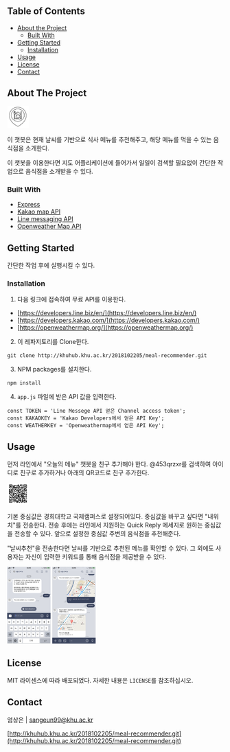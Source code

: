

<!-- TABLE OF CONTENTS -->
## Table of Contents

* [About the Project](#about-the-project)
  * [Built With](#built-with)
* [Getting Started](#getting-started)
  * [Installation](#installation)
* [Usage](#usage)
* [License](#license)
* [Contact](#contact)

<!-- ABOUT THE PROJECT -->
## About The Project

<img src="/images/logo.png" width="10%" height="10%" alt="로고"></img>

이 챗봇은 현재 날씨를 기반으로 식사 메뉴를 추천해주고, 해당 메뉴를 먹을 수 있는 음식점을 소개한다.

이 챗봇을 이용한다면 지도 어플리케이션에 들어가서 일일이 검색할 필요없이 간단한 작업으로 음식점을 소개받을 수 있다.

### Built With

* [Express](https://github.com/expressjs/express)
* [Kakao map API](https://developers.kakao.com/)
* [Line messaging API](https://developers.line.biz/en/)
* [Openweather Map API](https://openweathermap.org/)

<!-- GETTING STARTED -->
## Getting Started

간단한 작업 후에 실행시킬 수 있다.

### Installation

1. 다음 링크에 접속하여 무료 API를 이용한다.
  * [https://developers.line.biz/en/](https://developers.line.biz/en/)
  * [https://developers.kakao.com/](https://developers.kakao.com/)
  * [https://openweathermap.org/](https://openweathermap.org/)

2. 이 레파지토리를 Clone한다.
```
git clone http://khuhub.khu.ac.kr/2018102205/meal-recommender.git
```

3. NPM packages를 설치한다.
```
npm install
```

4. `app.js` 파일에 받은 API 값을 입력한다.
```
const TOKEN = 'Line Messege API 얻은 Channel access token';
const KAKAOKEY = 'Kakao Developers에서 얻은 API Key';
const WEATHERKEY = 'Openweathermap에서 얻은 API Key';
```

<!-- USAGE EXAMPLES -->
## Usage

먼저 라인에서 "오늘의 메뉴" 챗봇을 친구 추가해야 한다. @453qrzxr를 검색하여 아이디로 친구로 추가하거나 아래의 QR코드로 친구 추가한다.

<img src="/images/QRcode.png" width="10%" height="10%" alt="QR CODE"></img>

기본 중심값은 경희대학교 국제캠퍼스로 설정되어있다. 중심값을 바꾸고 싶다면 "내위치"를 전송한다. 전송 후에는 라인에서 지원하는 Quick Reply 메세지로 원하는 중심값을 전송할 수 있다. 앞으로 설정한 중심값 주변의 음식점을 추천해준다.

"날씨추천"을 전송한다면 날씨를 기반으로 추천된 메뉴를 확인할 수 있다. 그 외에도 사용자는 자신이 입력한 키워드를 통해 음식점을 제공받을 수 있다.

<img src="/images/screenshot1.png" width="20%" height="20%" alt="Screenshot1"></img>
<img src="/images/screenshot2.png" width="20%" height="20%" alt="Screenshot2"></img>


<!-- LICENSE -->
## License

MIT 라이센스에 따라 배포되었다. 자세한 내용은 `LICENSE`를 참조하십시오.

<!-- CONTACT -->
## Contact

엄상은 | sangeun99@khu.ac.kr

[http://khuhub.khu.ac.kr/2018102205/meal-recommender.git](http://khuhub.khu.ac.kr/2018102205/meal-recommender.git)